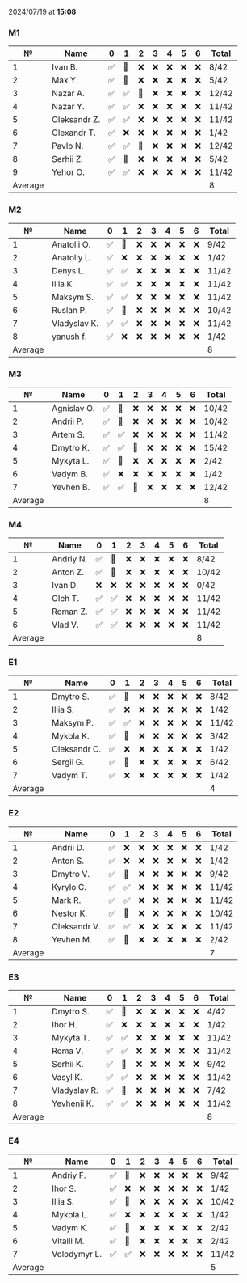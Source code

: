 2024/07/19 at **15:08**
### M1
|№|Name|0|1|2|3|4|5|6|Total|
|-----|-----|-----|-----|-----|-----|-----|-----|-----|-----|
|1|Ivan B.|✅|🔄|❌|❌|❌|❌|❌|8/42|
|2|Max Y.|✅|🔄|❌|❌|❌|❌|❌|5/42|
|3|Nazar A.|✅|✅|🔄|❌|❌|❌|❌|12/42|
|4|Nazar Y.|✅|✅|❌|❌|❌|❌|❌|11/42|
|5|Oleksandr Z.|✅|✅|❌|❌|❌|❌|❌|11/42|
|6|Olexandr T.|✅|❌|❌|❌|❌|❌|❌|1/42|
|7|Pavlo N.|✅|✅|🔄|❌|❌|❌|❌|12/42|
|8|Serhii Z.|✅|🔄|❌|❌|❌|❌|❌|5/42|
|9|Yehor O.|✅|✅|❌|❌|❌|❌|❌|11/42|
|Average|||||||||8|
### M2
|№|Name|0|1|2|3|4|5|6|Total|
|-----|-----|-----|-----|-----|-----|-----|-----|-----|-----|
|1|Anatolii O.|✅|🔄|❌|❌|❌|❌|❌|9/42|
|2|Anatoliy L.|✅|❌|❌|❌|❌|❌|❌|1/42|
|3|Denys L.|✅|✅|❌|❌|❌|❌|❌|11/42|
|4|Illia K.|✅|✅|❌|❌|❌|❌|❌|11/42|
|5|Maksym S.|✅|✅|❌|❌|❌|❌|❌|11/42|
|6|Ruslan P.|✅|🔄|❌|❌|❌|❌|❌|10/42|
|7|Vladyslav K.|✅|✅|❌|❌|❌|❌|❌|11/42|
|8|yanush f.|✅|❌|❌|❌|❌|❌|❌|1/42|
|Average|||||||||8|
### M3
|№|Name|0|1|2|3|4|5|6|Total|
|-----|-----|-----|-----|-----|-----|-----|-----|-----|-----|
|1|Agnislav O.|✅|🔄|❌|❌|❌|❌|❌|10/42|
|2|Andrii P.|✅|🔄|❌|❌|❌|❌|❌|10/42|
|3|Artem S.|✅|✅|❌|❌|❌|❌|❌|11/42|
|4|Dmytro K.|✅|✅|🔄|❌|❌|❌|❌|15/42|
|5|Mykyta L.|✅|🔄|❌|❌|❌|❌|❌|2/42|
|6|Vadym B.|✅|❌|❌|❌|❌|❌|❌|1/42|
|7|Yevhen B.|✅|✅|🔄|❌|❌|❌|❌|12/42|
|Average|||||||||8|
### M4
|№|Name|0|1|2|3|4|5|6|Total|
|-----|-----|-----|-----|-----|-----|-----|-----|-----|-----|
|1|Andriy N.|✅|🔄|❌|❌|❌|❌|❌|8/42|
|2|Anton Z.|✅|🔄|❌|❌|❌|❌|❌|10/42|
|3|Ivan D.|❌|❌|❌|❌|❌|❌|❌|0/42|
|4|Oleh T.|✅|✅|❌|❌|❌|❌|❌|11/42|
|5|Roman Z.|✅|✅|❌|❌|❌|❌|❌|11/42|
|6|Vlad V.|✅|✅|❌|❌|❌|❌|❌|11/42|
|Average|||||||||8|
### E1
|№|Name|0|1|2|3|4|5|6|Total|
|-----|-----|-----|-----|-----|-----|-----|-----|-----|-----|
|1|Dmytro S.|✅|🔄|❌|❌|❌|❌|❌|8/42|
|2|Illia S.|✅|❌|❌|❌|❌|❌|❌|1/42|
|3|Maksym P.|✅|✅|❌|❌|❌|❌|❌|11/42|
|4|Mykola K.|✅|🔄|❌|❌|❌|❌|❌|3/42|
|5|Oleksandr C.|✅|❌|❌|❌|❌|❌|❌|1/42|
|6|Sergii G.|✅|🔄|❌|❌|❌|❌|❌|6/42|
|7|Vadym T.|✅|❌|❌|❌|❌|❌|❌|1/42|
|Average|||||||||4|
### E2
|№|Name|0|1|2|3|4|5|6|Total|
|-----|-----|-----|-----|-----|-----|-----|-----|-----|-----|
|1|Andrii D.|✅|❌|❌|❌|❌|❌|❌|1/42|
|2|Anton S.|✅|❌|❌|❌|❌|❌|❌|1/42|
|3|Dmytro V.|✅|🔄|❌|❌|❌|❌|❌|9/42|
|4|Kyrylo C.|✅|✅|❌|❌|❌|❌|❌|11/42|
|5|Mark R.|✅|✅|❌|❌|❌|❌|❌|11/42|
|6|Nestor K.|✅|🔄|❌|❌|❌|❌|❌|10/42|
|7|Oleksandr V.|✅|✅|❌|❌|❌|❌|❌|11/42|
|8|Yevhen M.|✅|🔄|❌|❌|❌|❌|❌|2/42|
|Average|||||||||7|
### E3
|№|Name|0|1|2|3|4|5|6|Total|
|-----|-----|-----|-----|-----|-----|-----|-----|-----|-----|
|1|Dmytro S.|✅|🔄|❌|❌|❌|❌|❌|4/42|
|2|Ihor H.|✅|❌|❌|❌|❌|❌|❌|1/42|
|3|Mykyta T.|✅|✅|❌|❌|❌|❌|❌|11/42|
|4|Roma V.|✅|✅|❌|❌|❌|❌|❌|11/42|
|5|Serhii K.|✅|🔄|❌|❌|❌|❌|❌|9/42|
|6|Vasyl K.|✅|✅|❌|❌|❌|❌|❌|11/42|
|7|Vladyslav R.|✅|🔄|❌|❌|❌|❌|❌|7/42|
|8|Yevhenii K.|✅|✅|❌|❌|❌|❌|❌|11/42|
|Average|||||||||8|
### E4
|№|Name|0|1|2|3|4|5|6|Total|
|-----|-----|-----|-----|-----|-----|-----|-----|-----|-----|
|1|Andriy F.|✅|🔄|❌|❌|❌|❌|❌|9/42|
|2|Ihor S.|✅|❌|❌|❌|❌|❌|❌|1/42|
|3|Illia S.|✅|🔄|❌|❌|❌|❌|❌|10/42|
|4|Mykola L.|✅|❌|❌|❌|❌|❌|❌|1/42|
|5|Vadym K.|✅|🔄|❌|❌|❌|❌|❌|2/42|
|6|Vitalii M.|✅|🔄|❌|❌|❌|❌|❌|2/42|
|7|Volodymyr L.|✅|✅|❌|❌|❌|❌|❌|11/42|
|Average|||||||||5|
